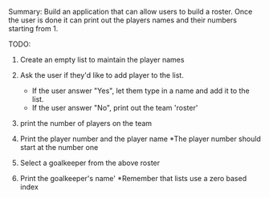Summary:
Build an application that can allow users to build a roster. Once the user is done it can print out the 
players names and their numbers starting from 1. 

TODO:

1) Create an empty list to maintain the player names

2) Ask the user if they'd like to add player to the list.
    * If the user answer "Yes", let them type in a name and add it to the list.
    * If the user answer "No", print out the team 'roster'

3) print the number of players on the team

4) Print the player number and the player name
    *The player number should start at the number one

5) Select a goalkeeper from the above roster

6) Print the goalkeeper's name'
    *Remember that lists use a zero based index
